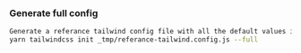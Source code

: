 ### Generate full config

```sh
Generate a referance tailwind config file with all the default values in _tmp/referance-tailwind.config.js
yarn tailwindcss init _tmp/referance-tailwind.config.js --full
```
